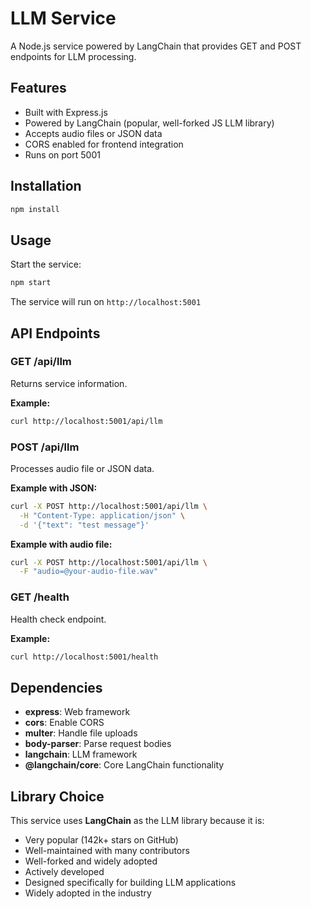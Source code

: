 # LLM Service

A Node.js service powered by LangChain that provides GET and POST endpoints for LLM processing.

## Features

- Built with Express.js
- Powered by LangChain (popular, well-forked JS LLM library)
- Accepts audio files or JSON data
- CORS enabled for frontend integration
- Runs on port 5001

## Installation

```bash
npm install
```

## Usage

Start the service:

```bash
npm start
```

The service will run on `http://localhost:5001`

## API Endpoints

### GET /api/llm

Returns service information.

**Example:**
```bash
curl http://localhost:5001/api/llm
```

### POST /api/llm

Processes audio file or JSON data.

**Example with JSON:**
```bash
curl -X POST http://localhost:5001/api/llm \
  -H "Content-Type: application/json" \
  -d '{"text": "test message"}'
```

**Example with audio file:**
```bash
curl -X POST http://localhost:5001/api/llm \
  -F "audio=@your-audio-file.wav"
```

### GET /health

Health check endpoint.

**Example:**
```bash
curl http://localhost:5001/health
```

## Dependencies

- **express**: Web framework
- **cors**: Enable CORS
- **multer**: Handle file uploads
- **body-parser**: Parse request bodies
- **langchain**: LLM framework
- **@langchain/core**: Core LangChain functionality

## Library Choice

This service uses **LangChain** as the LLM library because it is:
- Very popular (142k+ stars on GitHub)
- Well-maintained with many contributors
- Well-forked and widely adopted
- Actively developed
- Designed specifically for building LLM applications
- Widely adopted in the industry
